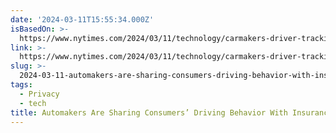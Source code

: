 ```yaml
---
date: '2024-03-11T15:55:34.000Z'
isBasedOn: >-
  https://www.nytimes.com/2024/03/11/technology/carmakers-driver-tracking-insurance.html
link: >-
  https://www.nytimes.com/2024/03/11/technology/carmakers-driver-tracking-insurance.html
slug: >-
  2024-03-11-automakers-are-sharing-consumers-driving-behavior-with-insurance-companies
tags:
  - Privacy
  - tech
title: Automakers Are Sharing Consumers’ Driving Behavior With Insurance Companies
---
```



